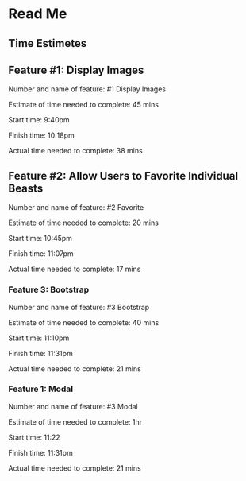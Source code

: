 # Read Me

## Time Estimetes

## Feature #1: Display Images

Number and name of feature: #1 Display Images

Estimate of time needed to complete: 45 mins

Start time: 9:40pm

Finish time: 10:18pm

Actual time needed to complete: 38 mins

## Feature #2: Allow Users to Favorite Individual Beasts

Number and name of feature: #2 Favorite

Estimate of time needed to complete: 20 mins

Start time: 10:45pm

Finish time: 11:07pm

Actual time needed to complete: 17 mins

### Feature 3: Bootstrap

Number and name of feature: #3 Bootstrap

Estimate of time needed to complete: 40 mins

Start time: 11:10pm

Finish time: 11:31pm

Actual time needed to complete: 21 mins

### Feature 1: Modal

Number and name of feature: #3 Modal

Estimate of time needed to complete: 1hr

Start time: 11:22

Finish time: 11:31pm

Actual time needed to complete: 21 mins
